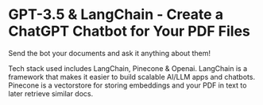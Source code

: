 # GPT-3.5 & LangChain - Create a ChatGPT Chatbot for Your PDF Files

Send the bot your documents and ask it anything about them!

Tech stack used includes LangChain, Pinecone & Openai. LangChain is a framework that makes it easier to build scalable AI/LLM apps and chatbots. Pinecone is a vectorstore for storing embeddings and your PDF in text to later retrieve similar docs.


